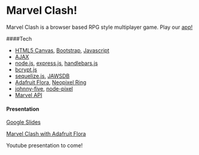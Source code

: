 # Marvel Clash!

Marvel Clash is a browser based RPG style multiplayer game. Play our [app!](https://mighty-caverns-99251.herokuapp.com/game)

####Tech
* [HTML5 Canvas](http://www.w3schools.com/html/html5_canvas.asp), [Bootstrap](http://getbootstrap.com/), [Javascript](https://www.javascript.com/)
* [AJAX](https://developer.mozilla.org/en-US/docs/AJAX)
* [node.js](https://nodejs.org/en/), [express.js](http://expressjs.com/), [handlebars.js](http://handlebarsjs.com/)
* [bcrypt.js](https://github.com/ncb000gt/node.bcrypt.js/)
* [sequelize.js](http://docs.sequelizejs.com/en/latest/), [JAWSDB](https://jawsdb.com/)
* [Adafruit Flora](https://www.adafruit.com/product/659), [Neopixel Ring](https://www.adafruit.com/product/1463)
* [johnny-five](http://johnny-five.io/), [node-pixel](https://github.com/ajfisher/node-pixel)
* [Marvel API](http://developer.marvel.com/)

#### Presentation
[Google Slides](https://docs.google.com/presentation/d/1uzZluNQucP122YS9-RfwMLLxWnUB8q0fvddzm63OwfI/edit?usp=sharing)

[Marvel Clash with Adafruit Flora](https://www.youtube.com/watch?edit=vd&v=viQ0hi6grLs)

Youtube presentation to come!

